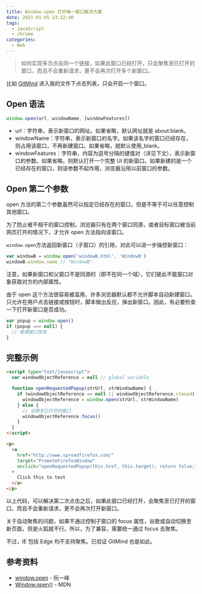 ```yaml
---
title: Window.open 打开唯一窗口解决方案
date: 2021-01-05 23:32:40
tags:
  - JavaScript
  - chrome
categories:
  - Web
---
```


> 如何实现多次点击同一个链接，如果此窗口已经打开，只会聚焦至已打开的窗口，而且不会重新请求，更不会再次打开多个新窗口。

比如 [GitMind](https://gitmind.cn/) 进入我的文件下点击列表，只会开启一个窗口。

<!--more-->

## Open 语法

```js
window.open(url, windowName, [windowFeatures])
```

- url：字符串，表示新窗口的网址。如果省略，默认网址就是 about:blank。
- windowName：字符串，表示新窗口的名字。如果该名字的窗口已经存在，则占用该窗口，不再新建窗口。如果省略，就默认使用\_blank。
- windowFeatures：字符串，内容为逗号分隔的键值对（详见下文），表示新窗口的参数。如果省略，则默认打开一个完整 UI 的新窗口。如果新建的是一个已经存在的窗口，则该参数不起作用，浏览器沿用以前窗口的参数。

## Open 第二个参数

open 方法的第二个参数虽然可以指定已经存在的窗口，但是不等于可以任意控制其他窗口。

为了防止被不相干的窗口控制，浏览器只有在两个窗口同源，或者目标窗口被当前网页打开的情况下，才允许 open 方法指向该窗口。

`window.open`方法返回新窗口（子窗口）的引用，对此可以进一步操控新窗口：

```js
var windowB = window.open('windowB.html', 'WindowB')
windowB.window.name // "WindowB"
```

注意，如果新窗口和父窗口不是同源的（即不在同一个域），它们彼此不能窗口对象获取对方的内部属性。

由于 open 这个方法很容易被滥用，许多浏览器默认都不允许脚本自动新建窗口。只允许在用户点击链接或按钮时，脚本做出反应，弹出新窗口。因此，有必要检查一下打开新窗口是否成功。

```js
var popup = window.open()
if (popup === null) {
  // 新建窗口失败
}
```

## 完整示例

```html
<script type="text/javascript">
  var windowObjectReference = null // global variable

  function openRequestedPopup(strUrl, strWindowName) {
    if (windowObjectReference == null || windowObjectReference.closed) {
      windowObjectReference = window.open(strUrl, strWindowName)
    } else {
      // 切换至已打开的窗口
      windowObjectReference.focus()
    }
  }
</script>

<p>
  <a
    href="http://www.spreadfirefox.com/"
    target="PromoteFirefoxWindow"
    onclick="openRequestedPopup(this.href, this.target); return false;"
  >
    Click this to test
  </a>
</p>
```

以上代码，可以解决第二次点击之后，如果此窗口已经打开，会聚焦至已打开的窗口，而且不会重新请求，更不会再次打开新窗口。

关于自动聚焦的问题，如果不通过控制子窗口的 focus 属性，谷歌或自动切换至新页面，但是火狐就不行。所以，为了兼容，需要统一通过 focus 去聚焦。

不过，IE 包括 Edge 均不支持聚焦。已验证 GitMind 也是如此。

## 参考资料

- [window.open](https://javascript.ruanyifeng.com/bom/window.html#toc27) - 阮一峰
- [Window.open()](https://developer.mozilla.org/zh-CN/docs/Web/API/Window/open) - MDN

